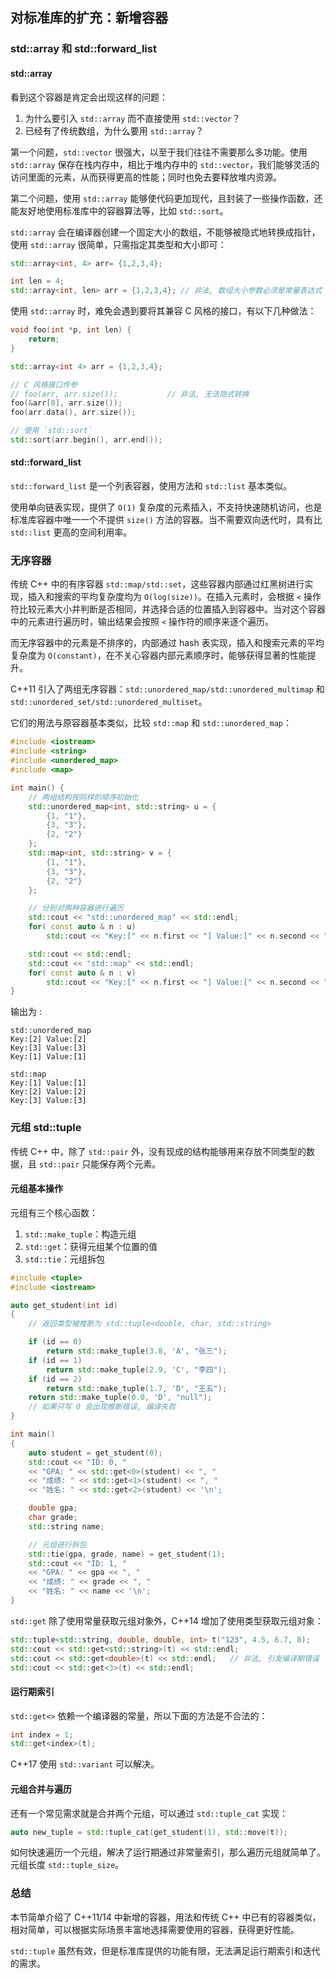 ## 对标准库的扩充：新增容器

### std::array 和 std::forward_list

#### std::array

看到这个容器是肯定会出现这样的问题：

1. 为什么要引入 `std::array` 而不直接使用 `std::vector`？
2. 已经有了传统数组，为什么要用 `std::array`？

第一个问题，`std::vector` 很强大，以至于我们往往不需要那么多功能。使用 `std::array` 保存在栈内存中，相比于堆内存中的 `std::vector`，我们能够灵活的访问里面的元素，从而获得更高的性能；同时也免去要释放堆内资源。

第二个问题，使用 `std::array` 能够使代码更加现代，且封装了一些操作函数，还能友好地使用标准库中的容器算法等，比如 `std::sort`。

`std::array` 会在编译器创建一个固定大小的数组，不能够被隐式地转换成指针，使用 `std::array` 很简单，只需指定其类型和大小即可：

```c++
std::array<int, 4> arr= {1,2,3,4};

int len = 4;
std::array<int, len> arr = {1,2,3,4}; // 非法, 数组大小参数必须是常量表达式
```

使用 `std::array` 时，难免会遇到要将其兼容 C 风格的接口，有以下几种做法：

```c++
void foo(int *p, int len) {
    return;
}

std::array<int 4> arr = {1,2,3,4};

// C 风格接口传参
// foo(arr, arr.size());           // 非法, 无法隐式转换
foo(&arr[0], arr.size());
foo(arr.data(), arr.size());

// 使用 `std::sort`
std::sort(arr.begin(), arr.end());
```

#### std::forward_list

`std::forward_list` 是一个列表容器，使用方法和 `std::list` 基本类似。

使用单向链表实现，提供了 `O(1)` 复杂度的元素插入，不支持快速随机访问，也是标准库容器中唯一一个不提供 `size()` 方法的容器。当不需要双向迭代时，具有比 `std::list` 更高的空间利用率。

### 无序容器

传统 C++ 中的有序容器 `std::map/std::set`，这些容器内部通过红黑树进行实现，插入和搜索的平均复杂度均为 `O(log(size))`。在插入元素时，会根据 `<` 操作符比较元素大小并判断是否相同，并选择合适的位置插入到容器中。当对这个容器中的元素进行遍历时，输出结果会按照 `<` 操作符的顺序来逐个遍历。

而无序容器中的元素是不排序的，内部通过 hash 表实现，插入和搜索元素的平均复杂度为 `O(constant)`，在不关心容器内部元素顺序时，能够获得显著的性能提升。

C++11 引入了两组无序容器：`std::unordered_map/std::unordered_multimap` 和 `std::unordered_set/std::unordered_multiset`。

它们的用法与原容器基本类似，比较 `std::map` 和 `std::unordered_map`：

```c++
#include <iostream>
#include <string>
#include <unordered_map>
#include <map>

int main() {
    // 两组结构按同样的顺序初始化
    std::unordered_map<int, std::string> u = {
        {1, "1"},
        {3, "3"},
        {2, "2"}
    };
    std::map<int, std::string> v = {
        {1, "1"},
        {3, "3"},
        {2, "2"}
    };

    // 分别对两种容器进行遍历
    std::cout << "std::unordered_map" << std::endl;
    for( const auto & n : u) 
        std::cout << "Key:[" << n.first << "] Value:[" << n.second << "]\n";

    std::cout << std::endl;
    std::cout << "std::map" << std::endl;
    for( const auto & n : v) 
        std::cout << "Key:[" << n.first << "] Value:[" << n.second << "]\n";
}
```

输出为 :

```
std::unordered_map
Key:[2] Value:[2]
Key:[3] Value:[3]
Key:[1] Value:[1]

std::map
Key:[1] Value:[1]
Key:[2] Value:[2]
Key:[3] Value:[3]
```

### 元组 std::tuple

传统 C++ 中，除了 `std::pair` 外，没有现成的结构能够用来存放不同类型的数据，且 `std::pair` 只能保存两个元素。

#### 元组基本操作

元组有三个核心函数：

1. `std::make_tuple`：构造元组
2. `std::get`：获得元组某个位置的值
3. `std::tie`：元组拆包

```c++
#include <tuple>
#include <iostream>

auto get_student(int id)
{
    // 返回类型被推断为 std::tuple<double, char, std::string>

    if (id == 0)
        return std::make_tuple(3.8, 'A', "张三");
    if (id == 1)
        return std::make_tuple(2.9, 'C', "李四");
    if (id == 2)
        return std::make_tuple(1.7, 'D', "王五");
    return std::make_tuple(0.0, 'D', "null");   
    // 如果只写 0 会出现推断错误, 编译失败
}

int main()
{
    auto student = get_student(0);
    std::cout << "ID: 0, "
    << "GPA: " << std::get<0>(student) << ", "
    << "成绩: " << std::get<1>(student) << ", "
    << "姓名: " << std::get<2>(student) << '\n';

    double gpa;
    char grade;
    std::string name;

    // 元组进行拆包
    std::tie(gpa, grade, name) = get_student(1);
    std::cout << "ID: 1, "
    << "GPA: " << gpa << ", "
    << "成绩: " << grade << ", "
    << "姓名: " << name << '\n';
}
```

`std::get` 除了使用常量获取元组对象外，C++14 增加了使用类型获取元组对象：

```c++
std::tuple<std::string, double, double, int> t("123", 4.5, 6.7, 8);
std::cout << std::get<std::string>(t) << std::endl;
std::cout << std::get<double>(t) << std::endl;   // 非法, 引发编译期错误
std::cout << std::get<3>(t) << std::endl;
```

#### 运行期索引

`std::get<>` 依赖一个编译器的常量，所以下面的方法是不合法的：

```c++
int index = 1;
std::get<index>(t);
```

C++17 使用 `std::variant` 可以解决。

#### 元组合并与遍历

还有一个常见需求就是合并两个元组，可以通过 `std::tuple_cat` 实现：

```c++
auto new_tuple = std::tuple_cat(get_student(1), std::move(t));
```

如何快速遍历一个元组，解决了运行期通过非常量索引，那么遍历元组就简单了。元组长度 `std::tuple_size`。

### 总结

本节简单介绍了 C++11/14 中新增的容器，用法和传统 C++ 中已有的容器类似，相对简单，可以根据实际场景丰富地选择需要使用的容器，获得更好性能。

`std::tuple` 虽然有效，但是标准库提供的功能有限，无法满足运行期索引和迭代的需求。
